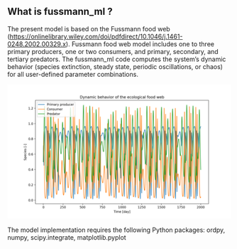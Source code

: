 
## What is fussmann_ml ?

The present model is based on the Fussmann food web (https://onlinelibrary.wiley.com/doi/pdfdirect/10.1046/j.1461-0248.2002.00329.x).
Fussmann food web model includes one to three primary producers, one or two consumers, and primary, secondary, and tertiary predators.
The fussmann_ml code computes the system’s dynamic behavior (species extinction, steady state, periodic oscillations, or
chaos) for all user-defined parameter combinations.

![Fussmann food web](https://github.com/icunico/Fussmann_ml/blob/main/Species.png)

The model implementation requires the following Python packages: ordpy, numpy, scipy.integrate, matplotlib.pyplot



